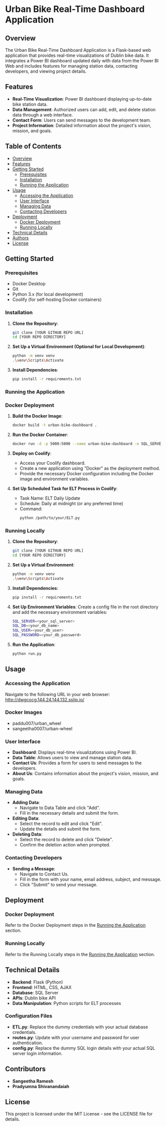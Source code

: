 # Urban Bike Real-Time Dashboard Application

## Overview
The Urban Bike Real-Time Dashboard Application is a Flask-based web application that provides real-time visualizations of Dublin bike data. It integrates a Power BI dashboard updated daily with data from the Power BI Web and includes features for managing station data, contacting developers, and viewing project details.

## Features
- **Real-Time Visualization**: Power BI dashboard displaying up-to-date bike station data.
- **Data Management**: Authorized users can add, edit, and delete station data through a web interface.
- **Contact Form**: Users can send messages to the development team.
- **Project Information**: Detailed information about the project's vision, mission, and goals.

## Table of Contents
- [Overview](#overview)
- [Features](#features)
- [Getting Started](#getting-started)
  - [Prerequisites](#prerequisites)
  - [Installation](#installation)
  - [Running the Application](#running-the-application)
- [Usage](#usage)
  - [Accessing the Application](#accessing-the-application)
  - [User Interface](#user-interface)
  - [Managing Data](#managing-data)
  - [Contacting Developers](#contacting-developers)
- [Deployment](#deployment)
  - [Docker Deployment](#docker-deployment)
  - [Running Locally](#running-locally)
- [Technical Details](#technical-details)
- [Authors](#authors)
- [License](#license)

## Getting Started

### Prerequisites
- Docker Desktop
- Git
- Python 3.x (for local development)
- Coolify (for self-hosting Docker containers)

### Installation
1. **Clone the Repository**:
    ```sh
    git clone [YOUR GITHUB REPO URL]
    cd [YOUR REPO DIRECTORY]
    ```
2. **Set Up a Virtual Environment (Optional for Local Development)**:
    ```sh
    python -m venv venv
    .\venv\Scripts\Activate
    ```
3. **Install Dependencies**:
    ```sh
    pip install -r requirements.txt
    ```

### Running the Application

### Docker Deployment
1. **Build the Docker Image**:
    ```sh
    docker build -t urban-bike-dashboard .
    ```
2. **Run the Docker Container**:
    ```sh
    docker run -d -p 5000:5000 --name urban-bike-dashboard -e SQL_SERVER=<your_sql_server> -e SQL_DB=<your_db_name> -e SQL_USER=<your_db_user> -e SQL_PASSWORD=<your_db_password> urban-bike-dashboard
    ```

3. **Deploy on Coolify**:
   - Access your Coolify dashboard.
   - Create a new application using "Docker" as the deployment method.
   - Provide the necessary Docker configuration including the Docker image and environment variables.

4. **Set Up Scheduled Task for ELT Process in Coolify**:
   - Task Name: ELT Daily Update
   - Schedule: Daily at midnight (or any preferred time)
   - Command:
     ```sh
     python /path/to/your/ELT.py
     ```

### Running Locally
1. **Clone the Repository**:
    ```sh
    git clone [YOUR GITHUB REPO URL]
    cd [YOUR REPO DIRECTORY]
    ```
2. **Set Up a Virtual Environment**:
    ```sh
    python -m venv venv
    .\venv\Scripts\Activate
    ```
3. **Install Dependencies**:
    ```sh
    pip install -r requirements.txt
    ```
4. **Set Up Environment Variables**:
    Create a config file in the root directory and add the necessary environment variables:
    ```sh
    SQL_SERVER=<your_sql_server>
    SQL_DB=<your_db_name>
    SQL_USER=<your_db_user>
    SQL_PASSWORD=<your_db_password>
    ```
5. **Run the Application**:
    ```sh
    python run.py
    ```

## Usage

### Accessing the Application
Navigate to the following URL in your web browser:
http://dwgcocg.144.24.144.132.sslip.io/

### Docker Images
- paddu007/urban_wheel
- sangeetha0007/urban-wheel

### User Interface
- **Dashboard**: Displays real-time visualizations using Power BI.
- **Data Table**: Allows users to view and manage station data.
- **Contact Us**: Provides a form for users to send messages to the developers.
- **About Us**: Contains information about the project's vision, mission, and goals.

### Managing Data
- **Adding Data**:
  - Navigate to Data Table and click "Add".
  - Fill in the necessary details and submit the form.
- **Editing Data**:
  - Select the record to edit and click "Edit".
  - Update the details and submit the form.
- **Deleting Data**:
  - Select the record to delete and click "Delete".
  - Confirm the deletion action when prompted.

### Contacting Developers
- **Sending a Message**:
  - Navigate to Contact Us.
  - Fill in the form with your name, email address, subject, and message.
  - Click "Submit" to send your message.

## Deployment

### Docker Deployment
Refer to the Docker Deployment steps in the [Running the Application](#running-the-application) section.

### Running Locally
Refer to the Running Locally steps in the [Running the Application](#running-the-application) section.

## Technical Details
- **Backend**: Flask (Python)
- **Frontend**: HTML, CSS, AJAX
- **Database**: SQL Server
- **APIs**: Dublin bike API
- **Data Manipulation**: Python scripts for ELT processes

### Configuration Files
- **ETL.py**: Replace the dummy credentials with your actual database credentials.
- **routes.py**: Update with your username and password for user authentication.
- **config.py**: Replace the dummy SQL login details with your actual SQL server login information.

## Contributors
- **Sangeetha Ramesh**
- **Pradyumna Shivanandaiah**

## License
This project is licensed under the MIT License - see the LICENSE file for details.
